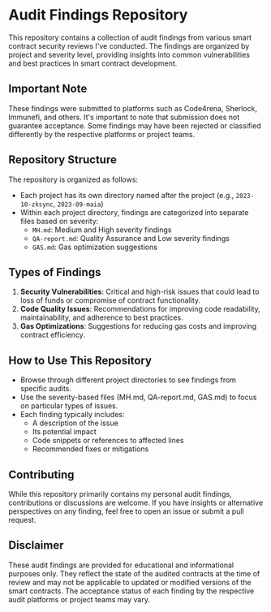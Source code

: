 # Audit Findings Repository

This repository contains a collection of audit findings from various smart contract security reviews I've conducted. The findings are organized by project and severity level, providing insights into common vulnerabilities and best practices in smart contract development.

## Important Note

These findings were submitted to platforms such as Code4rena, Sherlock, Immunefi, and others. It's important to note that submission does not guarantee acceptance. Some findings may have been rejected or classified differently by the respective platforms or project teams.

## Repository Structure

The repository is organized as follows:

- Each project has its own directory named after the project (e.g., `2023-10-zksync`, `2023-09-maia`)
- Within each project directory, findings are categorized into separate files based on severity:
  - `MH.md`: Medium and High severity findings
  - `QA-report.md`: Quality Assurance and Low severity findings
  - `GAS.md`: Gas optimization suggestions

## Types of Findings

1. **Security Vulnerabilities**: Critical and high-risk issues that could lead to loss of funds or compromise of contract functionality.
2. **Code Quality Issues**: Recommendations for improving code readability, maintainability, and adherence to best practices.
3. **Gas Optimizations**: Suggestions for reducing gas costs and improving contract efficiency.

## How to Use This Repository

- Browse through different project directories to see findings from specific audits.
- Use the severity-based files (MH.md, QA-report.md, GAS.md) to focus on particular types of issues.
- Each finding typically includes:
  - A description of the issue
  - Its potential impact
  - Code snippets or references to affected lines
  - Recommended fixes or mitigations

## Contributing

While this repository primarily contains my personal audit findings, contributions or discussions are welcome. If you have insights or alternative perspectives on any finding, feel free to open an issue or submit a pull request.

## Disclaimer

These audit findings are provided for educational and informational purposes only. They reflect the state of the audited contracts at the time of review and may not be applicable to updated or modified versions of the smart contracts. The acceptance status of each finding by the respective audit platforms or project teams may vary.